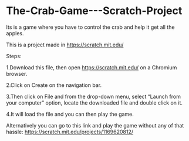 # The-Crab-Game---Scratch-Project
Its is a game where you have to control the crab and help it get all the apples.

This is a project made in https://scratch.mit.edu/ 


Steps:

  1.Download this file, then open https://scratch.mit.edu/ on a Chromium browser.
  
  2.Click on Create on the navigation bar.
  
  3.Then click on File and from the drop-down menu, select “Launch from your computer” option, locate the downloaded file and double click on it.
  
  4.It will load the file and you can then play the game.


Alternatively you can go to this link and play the game without any of that hassle: https://scratch.mit.edu/projects/1169620812/  
